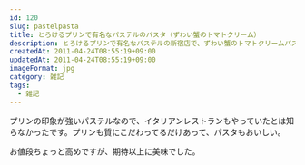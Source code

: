 ```yaml
---
id: 120
slug: pastelpasta
title: とろけるプリンで有名なパステルのパスタ（ずわい蟹のトマトクリーム）
description: とろけるプリンで有名なパステルの新宿店で、ずわい蟹のトマトクリームパスタを食べてきました。
createdAt: 2011-04-24T08:55:19+09:00
updatedAt: 2011-04-24T08:55:19+09:00
imageFormat: jpg
category: 雑記
tags:
  - 雑記
---
```


プリンの印象が強いパステルなので、イタリアンレストランもやっていたとは知らなかったです。プリンも質にこだわってるだけあって、パスタもおいしい。

<app-photo-image article-id="120" img-file-name="image_12.jpeg" caption="パステルのパスタ（ずわい蟹のトマトクリーム）"></app-photo-image>

お値段ちょっと高めですが、期待以上に美味でした。
